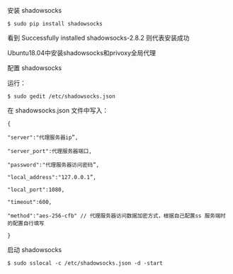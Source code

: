 安装 shadowsocks
```
$ sudo pip install shadowsocks
```
看到 Successfully installed shadowsocks-2.8.2 则代表安装成功

Ubuntu18.04中安装shadowsocks和privoxy全局代理

配置 shadowsocks

运行：
```
$ sudo gedit /etc/shadowsocks.json
```
在 shadowsocks.json 文件中写入：
```
{ 

"server":"代理服务器ip”,

"server_port":代理服务器端口,

"password":"代理服务器访问密码”,  

"local_address":"127.0.0.1”, 

"local_port":1080, 

"timeout":600, 

"method":"aes-256-cfb" // 代理服务器访问数据加密方式，根据自己配置ss 服务端时的配置自行填写

}
```
 

启动 shadowsocks
```
$ sudo sslocal -c /etc/shadowsocks.json -d -start
```

